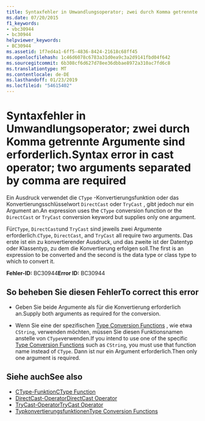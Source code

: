 ```yaml
---
title: Syntaxfehler in Umwandlungsoperator; zwei durch Komma getrennte Argumente sind erforderlich.
ms.date: 07/20/2015
f1_keywords:
- vbc30944
- bc30944
helpviewer_keywords:
- BC30944
ms.assetid: 1f7ed4a1-6ff5-4836-8424-21618c68ff45
ms.openlocfilehash: 1c46d6078c6783a31d0ea9c3a2d9141fbd04f642
ms.sourcegitcommit: 6b308cf6d627d78ee36dbbae8972a310ac7fd6c8
ms.translationtype: MT
ms.contentlocale: de-DE
ms.lasthandoff: 01/23/2019
ms.locfileid: "54615402"
---
```

# <a name="syntax-error-in-cast-operator-two-arguments-separated-by-comma-are-required"></a><span data-ttu-id="e2f53-102">Syntaxfehler in Umwandlungsoperator; zwei durch Komma getrennte Argumente sind erforderlich.</span><span class="sxs-lookup"><span data-stu-id="e2f53-102">Syntax error in cast operator; two arguments separated by comma are required</span></span>
<span data-ttu-id="e2f53-103">Ein Ausdruck verwendet die `CType` -Konvertierungsfunktion oder das Konvertierungsschlüsselwort `DirectCast` oder `TryCast` , gibt jedoch nur ein Argument an.</span><span class="sxs-lookup"><span data-stu-id="e2f53-103">An expression uses the `CType` conversion function or the `DirectCast` or `TryCast` conversion keyword but supplies only one argument.</span></span>  
  
 <span data-ttu-id="e2f53-104">Für`CType`, `DirectCast`und `TryCast` sind jeweils zwei Argumente erforderlich.</span><span class="sxs-lookup"><span data-stu-id="e2f53-104">`CType`, `DirectCast`, and `TryCast` all require two arguments.</span></span> <span data-ttu-id="e2f53-105">Das erste ist ein zu konvertierender Ausdruck, und das zweite ist der Datentyp oder Klassentyp, zu dem die Konvertierung erfolgen soll.</span><span class="sxs-lookup"><span data-stu-id="e2f53-105">The first is an expression to be converted and the second is the data type or class type to which to convert it.</span></span>  
  
 <span data-ttu-id="e2f53-106">**Fehler-ID:** BC30944</span><span class="sxs-lookup"><span data-stu-id="e2f53-106">**Error ID:** BC30944</span></span>  
  
## <a name="to-correct-this-error"></a><span data-ttu-id="e2f53-107">So beheben Sie diesen Fehler</span><span class="sxs-lookup"><span data-stu-id="e2f53-107">To correct this error</span></span>  
  
-   <span data-ttu-id="e2f53-108">Geben Sie beide Argumente als für die Konvertierung erforderlich an.</span><span class="sxs-lookup"><span data-stu-id="e2f53-108">Supply both arguments as required for the conversion.</span></span>  
  
-   <span data-ttu-id="e2f53-109">Wenn Sie eine der spezifischen [Type Conversion Functions](../../visual-basic/language-reference/functions/type-conversion-functions.md) , wie etwa `CString`, verwenden möchten, müssen Sie diesen Funktionsnamen anstelle von `CType`verwenden.</span><span class="sxs-lookup"><span data-stu-id="e2f53-109">If you intend to use one of the specific [Type Conversion Functions](../../visual-basic/language-reference/functions/type-conversion-functions.md) such as `CString`, you must use that function name instead of `CType`.</span></span> <span data-ttu-id="e2f53-110">Dann ist nur ein Argument erforderlich.</span><span class="sxs-lookup"><span data-stu-id="e2f53-110">Then only one argument is required.</span></span>  
  
## <a name="see-also"></a><span data-ttu-id="e2f53-111">Siehe auch</span><span class="sxs-lookup"><span data-stu-id="e2f53-111">See also</span></span>
- [<span data-ttu-id="e2f53-112">CType-Funktion</span><span class="sxs-lookup"><span data-stu-id="e2f53-112">CType Function</span></span>](../../visual-basic/language-reference/functions/ctype-function.md)
- [<span data-ttu-id="e2f53-113">DirectCast-Operator</span><span class="sxs-lookup"><span data-stu-id="e2f53-113">DirectCast Operator</span></span>](../../visual-basic/language-reference/operators/directcast-operator.md)
- [<span data-ttu-id="e2f53-114">TryCast-Operator</span><span class="sxs-lookup"><span data-stu-id="e2f53-114">TryCast Operator</span></span>](../../visual-basic/language-reference/operators/trycast-operator.md)
- [<span data-ttu-id="e2f53-115">Typkonvertierungsfunktionen</span><span class="sxs-lookup"><span data-stu-id="e2f53-115">Type Conversion Functions</span></span>](../../visual-basic/language-reference/functions/type-conversion-functions.md)
